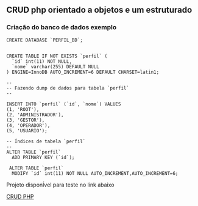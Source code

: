 ## CRUD php orientado a objetos e um estruturado

### Criação do banco de dados exemplo

```
CREATE DATABASE `PERFIL_BD`;


CREATE TABLE IF NOT EXISTS `perfil` (
  `id` int(11) NOT NULL,
  `nome` varchar(255) DEFAULT NULL
) ENGINE=InnoDB AUTO_INCREMENT=6 DEFAULT CHARSET=latin1;

--
-- Fazendo dump de dados para tabela `perfil`
--

INSERT INTO `perfil` (`id`, `nome`) VALUES
(1, 'ROOT'),
(2, 'ADMINISTRADOR'),
(3, 'GESTOR'),
(4, 'OPERADOR'),
(5, 'USUARIO');

-- Índices de tabela `perfil`
--
ALTER TABLE `perfil`
  ADD PRIMARY KEY (`id`);
  
 ALTER TABLE `perfil`
  MODIFY `id` int(11) NOT NULL AUTO_INCREMENT,AUTO_INCREMENT=6;

```

Projeto disponÍvel para teste no link abaixo

[CRUD PHP](https://crud-php.servicosmsc.com.br)

